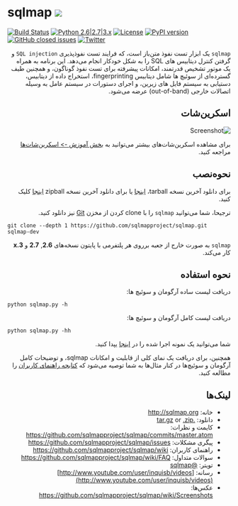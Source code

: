 # sqlmap ![](https://i.imgur.com/fe85aVR.png)

[![Build Status](https://api.travis-ci.org/sqlmapproject/sqlmap.svg?branch=master)](https://travis-ci.org/sqlmapproject/sqlmap) [![Python 2.6|2.7|3.x](https://img.shields.io/badge/python-2.6|2.7|3.x-yellow.svg)](https://www.python.org/) [![License](https://img.shields.io/badge/license-GPLv2-red.svg)](https://raw.githubusercontent.com/sqlmapproject/sqlmap/master/LICENSE) [![PyPI version](https://badge.fury.io/py/sqlmap.svg)](https://badge.fury.io/py/sqlmap) [![GitHub closed issues](https://img.shields.io/github/issues-closed-raw/sqlmapproject/sqlmap.svg?colorB=ff69b4)](https://github.com/sqlmapproject/sqlmap/issues?q=is%3Aissue+is%3Aclosed) [![Twitter](https://img.shields.io/badge/twitter-@sqlmap-blue.svg)](https://twitter.com/sqlmap)

<!-- Start RTL Direction -->
<div dir="rtl">

`sqlmap` یک ابزار تست نفوذ متن‌باز است، که فرایند تست نفوذپذیری `SQL injection` و گرفتن کنترل دیتابیس های SQL را به شکل خودکار انجام می‌دهد. این برنامه به همراه یک موتور تشخیص قدرتمند، امکانات پیشرفته برای تست نفوذ گوناگون، و همچنین طیف گسترده‌ای از سوئیچ ها شامل دیتابیس fingerprinting، استخراج داده از دیتابیس، دستیابی به سیستم فایل های زیرین، و اجرای دستورات در سیستم عامل به وسیله اتصالات خارجی (out-of-band) عرضه می‌شود.

اسکرین‌شات
----

![Screenshot](https://raw.github.com/wiki/sqlmapproject/sqlmap/images/sqlmap_screenshot.png)

برای مشاهده اسکرین‌شات‌های بیشتر می‌توانید به [بخش آموزش -> اسکرین‌شات‌ها](https://github.com/sqlmapproject/sqlmap/wiki/Screenshots) مراجعه کنید.

نحوه‌نصب
----

برای دانلود آخرین نسخه tarball، [اینجا](https://github.com/sqlmapproject/sqlmap/tarball/master) یا برای دانلود آخرین نسخه zipball [اینجا](https://github.com/sqlmapproject/sqlmap/zipball/master) کلیک کنید.

ترجیحا، شما می‌توانید `sqlmap` را با clone کردن از مخزن [Git](https://github.com/sqlmapproject/sqlmap) نیز دانلود کنید.

<div dir="ltr">

```
git clone --depth 1 https://github.com/sqlmapproject/sqlmap.git sqlmap-dev
```

</div>

`sqlmap` به صورت خارج از جعبه برروی هر پلتفرمی با پایتون نسخه‌های **2.6**, **2.7** و **3.x** کار می‌کند.

نحوه استفاده
----

دریافت لیست ساده آرگومان‌ و سوئیچ ها:

<div dir="ltr">

```
python sqlmap.py -h
```

</div>

دریافت لیست کامل آرگومان و سوئیچ ها:

<div dir="ltr">

```
python sqlmap.py -hh
```

</div>

شما می‌توانید یک نمونه اجرا شده را در [اینجا](https://asciinema.org/a/46601) یپدا کنید.

همچنین، برای دریافت یک نمای کلی از قابلیت و امکانات sqlmap، و توضیحات کامل آرگومان و سوئیچ‌ها در کنار مثال‌ها به شما توصیه می‌شود که [کتابچه راهنمای کاربران](https://github.com/sqlmapproject/sqlmap/wiki/Usage) را مطالعه کنید.

لینک‌ها
----

* خانه: http://sqlmap.org
* دانلود: [.tar.gz](https://github.com/sqlmapproject/sqlmap/tarball/master) or [.zip](https://github.com/sqlmapproject/sqlmap/zipball/master)
* کایمت و نظرات: https://github.com/sqlmapproject/sqlmap/commits/master.atom
* پیگری مشکلات: https://github.com/sqlmapproject/sqlmap/issues
* راهنمای کاربران: https://github.com/sqlmapproject/sqlmap/wiki
* سوالات متداول: https://github.com/sqlmapproject/sqlmap/wiki/FAQ
* تویتر: [@sqlmap](https://twitter.com/sqlmap)
* رسانه: [http://www.youtube.com/user/inquisb/videos](http://www.youtube.com/user/inquisb/videos)
* عکس‌ها: https://github.com/sqlmapproject/sqlmap/wiki/Screenshots

<!-- End RTL Direction -->
</div>
